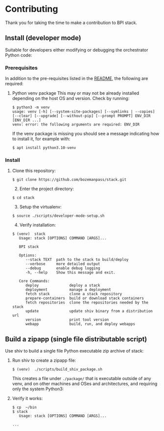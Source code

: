 # Contributing

Thank you for taking the time to make a contribution to BPI stack.

## Install (developer mode)

Suitable for developers either modifying or debugging the orchestrator Python code:

### Prerequisites

In addition to the pre-requisites listed in the [README](/README.md), the following are required:

1. Python venv package
   This may or may not be already installed depending on the host OS and version. Check by running:
   ```
   $ python3 -m venv
   usage: venv [-h] [--system-site-packages] [--symlinks | --copies] [--clear] [--upgrade] [--without-pip] [--prompt PROMPT] ENV_DIR [ENV_DIR ...]
   venv: error: the following arguments are required: ENV_DIR
   ```
   If the venv package is missing you should see a message indicating how to install it, for example with:
   ```
   $ apt install python3.10-venv
   ```

### Install

1. Clone this repository:
   ```
   $ git clone https://github.com/bozemanpass/stack.git
   ```

   2. Enter the project directory:
   ```
   $ cd stack
   ```

   3. Setup the virtualenv:
   ```
   $ source ./scripts/developer-mode-setup.sh
   ```

   4. Verify installation:
   ```
   $ (venv)  stack
      Usage: stack [OPTIONS] COMMAND [ARGS]...

      BPI stack

      Options:
         --stack TEXT  path to the stack to build/deploy
         --verbose     more detailed output
         --debug       enable debug logging
         -h, --help    Show this message and exit.

      Core Commands:
         deploy              deploy a stack
         deployment          manage a deployment
         fetch stack         clone a stack repository
         prepare-containers  build or download stack containers
         fetch repositories  clone the repositories needed by the stack
         update              update shiv binary from a distribution url
         version             print tool version
         webapp              build, run, and deploy webapps
   ```

## Build a zipapp (single file distributable script)

Use shiv to build a single file Python executable zip archive of stack:

1. Run shiv to create a zipapp file:
   ```
   $ (venv)  ./scripts/build_shiv_package.sh
   ```
   This creates a file under `./package/` that is executable outside of any venv, and on other machines and OSes and architectures, and requiring only the system Python3:

2. Verify it works:
   ```
   $ cp  ~/bin
   $ stack
      Usage: stack [OPTIONS] COMMAND [ARGS]...

   ...
   ```